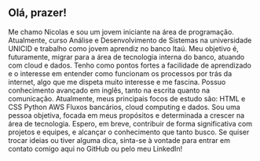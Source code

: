 ## Olá, prazer!
Me chamo Nicolas e sou um jovem iniciante na área de programação.
Atualmente, curso Análise e Desenvolvimento de Sistemas na universidade UNICID e trabalho como jovem aprendiz no banco Itaú. Meu objetivo é, futuramente, migrar para a área de tecnologia interna do banco, atuando com cloud e dados.
Tenho como pontos fortes a facilidade de aprendizado e o interesse em entender como funcionam os processos por trás da internet, algo que me dispeta muito interesse e me fascina. Possuo conhecimento avançado em inglês, tanto na escrita quanto na comunicação.
Atualmente, meus principais focos de estudo são:
HTML e CSS
Python
AWS
Fluxos bancários, cloud computing e dados. Sou uma pessoa objetiva, focada em meus propósitos e determinada a crescer na área de tecnologia. Espero, em breve, contribuir de forma significativa com projetos e equipes, e alcançar o conhecimento que tanto busco.
Se quiser trocar ideias ou tiver alguma dica, sinta-se à vontade para entrar em contato comigo aqui no GitHub ou pelo meu LinkedIn!

